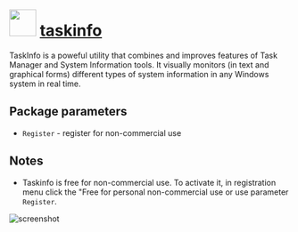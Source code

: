 # <img src="https://cdn.rawgit.com/majkinetor/chocolatey/master/taskinfo/icon.gif" width="48" height="48"/> [taskinfo](https://chocolatey.org/packages/taskinfo)

TaskInfo is a poweful utility that combines and improves features of Task Manager and System Information tools. It visually monitors (in text and graphical forms) different types of system information in any Windows system in real time.

## Package parameters

- `Register` - register for non-commercial use

## Notes

- Taskinfo is free for non-commercial use. To activate it, in registration menu click the "Free for personal non-commercial use or use parameter `Register`.

![screenshot](https://cdn.rawgit.com/majkinetor/chocolatey/master/taskinfo/screenshot.gif)

